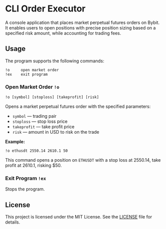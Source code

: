 # CLI Order Executor

A console application that places market perpetual futures orders on Bybit. It enables users to open positions with precise position sizing based on a specified risk amount, while accounting for trading fees.

## Usage

The program supports the following commands:

    !o     open market order
    !ex    exit program

### Open Market Order `!o`

```
!o [symbol] [stoploss] [takeprofit] [risk]
```

Opens a market perpetual futures order with the specified parameters:

- `symbol` — trading pair
- `stoploss` — stop loss price
- `takeprofit` — take profit price
- `risk` — amount in USD to risk on the trade

**Example:**

```
!o ethusdt 2550.14 2610.1 50
```

This command opens a position on `ETHUSDT` with a stop loss at 2550.14, take profit at 2610.1, risking $50.

### Exit Program `!ex`

Stops the program.

## License

This project is licensed under the MIT License. See the [LICENSE](LICENSE) file for details.